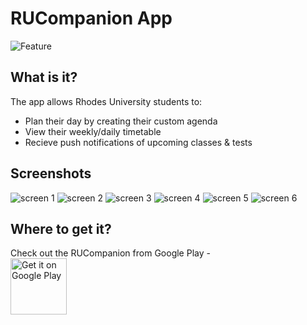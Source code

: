 # RUCompanion App
![Feature](banner.png)

## What is it?
The app allows Rhodes University students to:
* Plan their day by creating their custom agenda
* View their weekly/daily timetable
* Recieve push notifications of upcoming classes & tests

## Screenshots
![screen 1](art/sc1.png)
![screen 2](art/sc2.png)
![screen 3](art/sc3.png)
![screen 4](art/sc4.png)
![screen 5](art/sc5.png)
![screen 6](art/sc6.png)

## Where to get it?
Check out the RUCompanion from Google Play -
<br/><a href='https://play.google.com/store/apps/details?id=apps.studios.bt.rutimetable'><img alt='Get it on Google Play' src='https://play.google.com/intl/en_us/badges/images/generic/en_badge_web_generic.png' height="90px"/></a>


